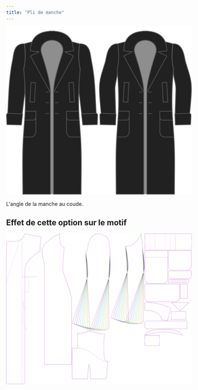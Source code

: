 ```yaml
---
title: "Pli de manche"
---
```


![Courbe de manche](./sleevebend.svg)

L'angle de la manche au coude.

## Effet de cette option sur le motif

![Cette image montre l'effet de cette option en superposant plusieurs variantes qui ont une valeur différente pour cette option](carlita_sleevebend_sample.svg "Effet de cette option sur le modèle")

